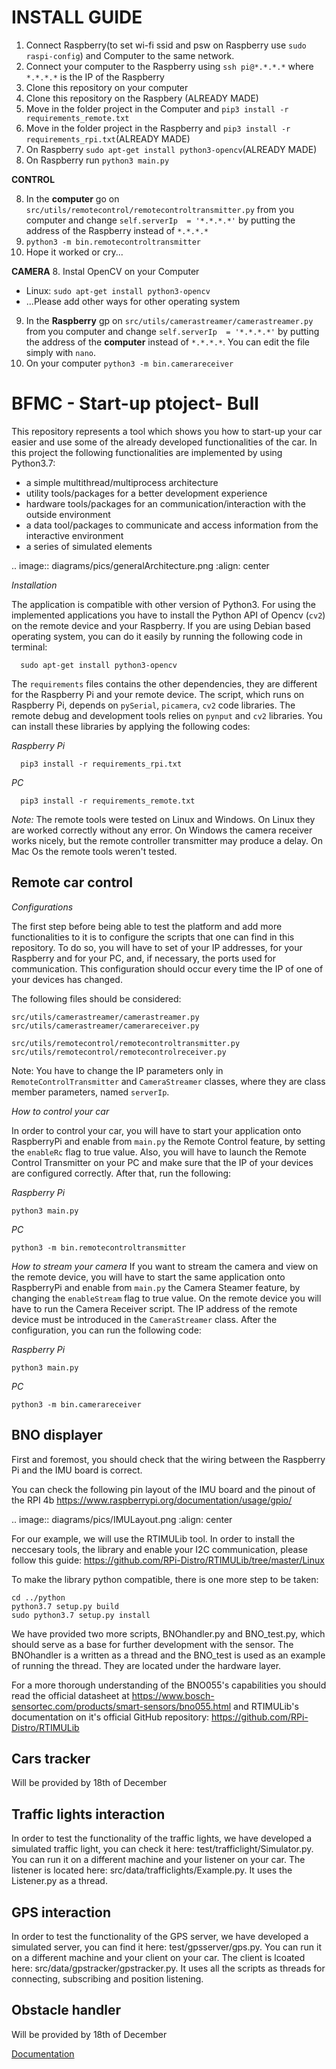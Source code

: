# INSTALL GUIDE

1. Connect Raspberry(to set wi-fi ssid and psw on Raspberry use `sudo raspi-config`) and Computer to the same network.
2. Connect your computer to the Raspberry using `ssh pi@*.*.*.*` where `*.*.*.*` is the IP of the Raspberry
3. Clone this repository on your computer
4. Clone this repository on the Raspbery (ALREADY MADE)
5. Move in the folder project in the Computer and `pip3 install -r requirements_remote.txt`
6. Move in the folder project in the Raspberry and `pip3 install -r requirements_rpi.txt`(ALREADY MADE)
7. On Raspberry `sudo apt-get install python3-opencv`(ALREADY MADE)
8. On Raspberry run `python3 main.py`

**CONTROL**

8. In the **computer** go on `src/utils/remotecontrol/remotecontroltransmitter.py` from you computer and change `self.serverIp  = '*.*.*.*'` by putting the address of the Raspberry instead of `*.*.*.*`
9. `python3 -m bin.remotecontroltransmitter`
10. Hope it worked or cry...

**CAMERA**
8. Instal OpenCV on your Computer
  -  Linux: `sudo apt-get install python3-opencv`
  - ...Please add other ways for other operating system
9. In the **Raspberry** gp on `src/utils/camerastreamer/camerastreamer.py` from you computer and change `self.serverIp  = '*.*.*.*'` by putting the address of the **computer** instead of `*.*.*.*`. You can edit the file simply with `nano`.
10. On your computer `python3 -m bin.camerareceiver`






# BFMC - Start-up ptoject- Bull

This repository represents a tool which shows you how to start-up your car easier and use some of the already developed functionalities of the car. In this project the following functionalities are implemented by using Python3.7:
  - a simple multithread/multiprocess architecture 
  - utility tools/packages for a better development experience
  - hardware tools/packages for an communication/interaction with the outside environment
  - a data tool/packages to communicate and access information from the interactive environment
  - a series of simulated elements

.. image:: diagrams/pics/generalArchitecture.png
    :align: center

*Installation* 

The application is compatible with other version of Python3. For using the implemented applications you have to install the Python API of Opencv (`cv2`) on the remote device and your Raspberry. If you are using Debian based operating system, you can do it easily by running the following code in terminal:

```
  sudo apt-get install python3-opencv
```

The `requirements` files contains the other dependencies, they are different for the Raspberry Pi and your remote device. The script, which runs on Raspberry Pi, depends on `pySerial`, `picamera`, `cv2` code libraries. The remote debug and development tools relies on `pynput` and `cv2` libraries. You can install these libraries by applying the following codes:
  
*Raspberry Pi*
```
  pip3 install -r requirements_rpi.txt
```

*PC*
```
  pip3 install -r requirements_remote.txt
```

*Note:*
  The remote tools were tested on Linux and Windows. On Linux they are worked correctly without any error. On Windows the camera receiver works nicely, but the remote controller transmitter may produce a delay. On Mac Os the remote tools weren't tested. 

## Remote car control

*Configurations*

The first step before being able to test the platform and add more functionalities to it is to configure the scripts that one can find in this repository. To do so, you will have to set of your IP addresses, for your Raspberry and for your PC, and, if necessary, the ports used for communication. This configuration should occur every time the IP of one of your devices has changed.

The following files should be considered:
    
  ```
  src/utils/camerastreamer/camerastreamer.py
  src/utils/camerastreamer/camerareceiver.py
  
  src/utils/remotecontrol/remotecontroltransmitter.py
  src/utils/remotecontrol/remotecontrolreceiver.py

  ```
Note: You have to change the IP parameters only in `RemoteControlTransmitter` and `CameraStreamer` classes, where they are class member parameters, named `serverIp`.

*How to control your car*

In order to control your car, you will have to start your application onto RaspberryPi and enable from `main.py` the Remote Control feature, by setting the `enableRc` flag to true value. Also, you will have to launch the Remote Control Transmitter on your PC and make sure that the IP of your devices are configured correctly. 
After that, run the following:

*Raspberry Pi*
```
python3 main.py
```

*PC*
```
python3 -m bin.remotecontroltransmitter
```


*How to stream your camera*
If you want to stream the camera and view on the remote device, you will have to start the same application onto RaspberryPi and enable from `main.py` the Camera Steamer feature, by changing the `enableStream` flag to true value. On the remote device you will have to run the Camera Receiver script. The IP address of the remote device must be introduced in the `CameraStreamer` class. After the configuration, you can run the following code: 

*Raspberry Pi*
```
python3 main.py
```

*PC*
```
python3 -m bin.camerareceiver
```

## BNO displayer

First and foremost, you should check that the wiring between the Raspberry Pi and the IMU board is correct. 

You can check the following pin layout of the IMU board and the pinout of the RPI 4b https://www.raspberrypi.org/documentation/usage/gpio/

.. image:: diagrams/pics/IMULayout.png
    :align: center

For our example, we will use the RTIMULib tool.
In order to install the neccesary tools, the library and enable your I2C communication, please follow this guide: https://github.com/RPi-Distro/RTIMULib/tree/master/Linux

To make the library python compatible, there is one more step to be taken:
```
cd ../python
python3.7 setup.py build
sudo python3.7 setup.py install
```

We have provided two more scripts, BNOhandler.py and BNO_test.py, which should serve as a base for further
development with the sensor. The BNOhandler is a written as a thread and the BNO_test is used as an example of running the thread. They are located under the hardware layer.

For a more thorough understanding of the BNO055's capabilities you should read the official
datasheet at https://www.bosch-sensortec.com/products/smart-sensors/bno055.html and
RTIMULib's documentation on it's official GitHub repository:
https://github.com/RPi-Distro/RTIMULib

## Cars tracker
Will be provided by 18th of December

## Traffic lights interaction
In order to test the functionality of the traffic lights, we have developed a simulated traffic light, you can check it here: test/trafficlight/Simulator.py. You can run it on a different machine and your listener on your car. The listener is located here: src/data/trafficlights/Example.py. It uses the Listener.py as a thread.

## GPS interaction
In order to test the functionality of the GPS server, we have developed a simulated server, you can find it here: test/gpsserver/gps.py. You can run it on a different machine and your client on your car. The client is lcoated here: src/data/gpstracker/gpstracker.py. It uses all the scripts as threads for connecting, subscribing and position listening.

## Obstacle handler
Will be provided by 18th of December

[Documentation](https://bfmcstartup.readthedocs.io/en/stable/)
